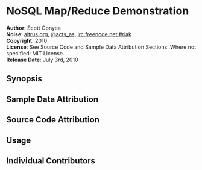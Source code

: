 NoSQL Map/Reduce Demonstration
==============================

**Author**: Scott Gonyea    
**Noise**: [aitrus.org][aitrus.org], [@acts_as](twitter), [irc.freenode.net:#riak][irc]   
**Copyright**: 2010   
**License**: See Source Code and Sample Data Attribution Sections. Where not specified: MIT License.    
**Release Date**: July 3rd, 2010    

Synopsis
--------






Sample Data Attribution
-----------------------





Source Code Attribution
-----------------------




Usage
-----



Individual Contributors
-----------------------






[aitrus.org]:http://aitrus.org
[twitter]:http://twitter.com/acts_as
[irc]:irc://irc.freenode.net/riak